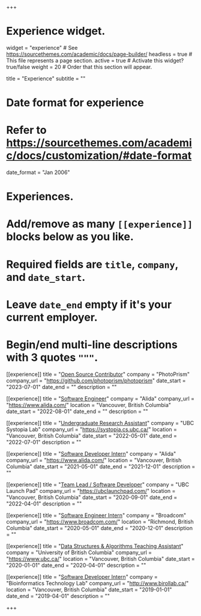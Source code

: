 +++
# Experience widget.
widget = "experience"  # See https://sourcethemes.com/academic/docs/page-builder/
headless = true  # This file represents a page section.
active = true  # Activate this widget? true/false
weight = 20  # Order that this section will appear.

title = "Experience"
subtitle = ""

# Date format for experience
#   Refer to https://sourcethemes.com/academic/docs/customization/#date-format
date_format = "Jan 2006"

# Experiences.
#   Add/remove as many `[[experience]]` blocks below as you like.
#   Required fields are `title`, `company`, and `date_start`.
#   Leave `date_end` empty if it's your current employer.
#   Begin/end multi-line descriptions with 3 quotes `"""`.

[[experience]]
  title = "[Open Source Contributor](https://gokce-dilek.netlify.app/project/photoprism/)"
  company = "PhotoPrism"
  company_url = "https://github.com/photoprism/photoprism"
  date_start = "2023-07-01"
  date_end = ""
  description = ""

[[experience]]
  title = "[Software Engineer](https://gokce-dilek.netlify.app/project/alida/)"
  company = "Alida"
  company_url = "https://www.alida.com/"
  location = "Vancouver, British Columbia"
  date_start = "2022-08-01"
  date_end = ""
  description = ""

[[experience]]
  title = "[Undergraduate Research Assistant](https://gokce-dilek.netlify.app/project/systopia/)"
  company = "UBC Systopia Lab"
  company_url = "https://systopia.cs.ubc.ca/"
  location = "Vancouver, British Columbia"
  date_start = "2022-05-01"
  date_end = "2022-07-01"
  description = ""

[[experience]]
  title = "[Software Developer Intern](https://gokce-dilek.netlify.app/project/alida/)"
  company = "Alida"
  company_url = "https://www.alida.com/"
  location = "Vancouver, British Columbia"
  date_start = "2021-05-01"
  date_end = "2021-12-01"
  description = ""

[[experience]]
  title = "[Team Lead / Software Developer](https://gokce-dilek.netlify.app/project/launchpad/)"
  company = "UBC Launch Pad"
  company_url = "https://ubclaunchpad.com/"
  location = "Vancouver, British Columbia"
  date_start = "2020-09-01"
  date_end = "2022-04-01"
  description = ""

[[experience]]
  title = "[Software Engineer Intern](https://gokce-dilek.netlify.app/project/broadcom/)"
  company = "Broadcom"
  company_url = "https://www.broadcom.com/"
  location = "Richmond, British Columbia"
  date_start = "2020-05-01"
  date_end = "2020-12-01"
  description = ""

[[experience]]
  title = "[Data Structures & Algorithms Teaching Assistant](https://courses.students.ubc.ca/cs/courseschedule?pname=subjarea&tname=subj-course&dept=CPSC&course=221)"
  company = "University of British Columbia"
  company_url = "https://www.ubc.ca/"
  location = "Vancouver, British Columbia"
  date_start = "2020-01-01"
  date_end = "2020-04-01"
  description = ""

[[experience]]
  title = "[Software Developer Intern](https://gokce-dilek.netlify.app/project/btl/)"
  company = "Bioinformatics Technology Lab"
  company_url = "http://www.birollab.ca/"
  location = "Vancouver, British Columbia"
  date_start = "2019-01-01"
  date_end = "2019-04-01"
  description = ""

+++
